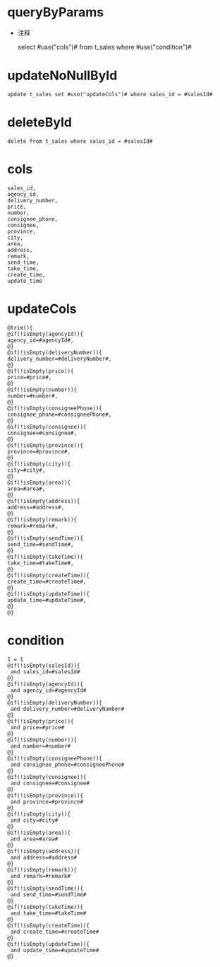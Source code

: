 queryByParams
===
* 注释

    select #use("cols")# from t_sales where #use("condition")#
    
updateNoNullById
===
	update t_sales set #use("updateCols")# where sales_id = #salesId#
	
deleteById
===
	delete from t_sales where sales_id = #salesId#

cols
===
    sales_id,
    agency_id,
    delivery_number,
    price,
    number,
    consignee_phone,
    consignee,
    province,
    city,
    area,
    address,
    remark,
    send_time,
    take_time,
    create_time,
    update_time

updateCols
===
    @trim(){
    @if(!isEmpty(agencyId)){
    agency_id=#agencyId#,
    @}
    @if(!isEmpty(deliveryNumber)){
    delivery_number=#deliveryNumber#,
    @}
    @if(!isEmpty(price)){
    price=#price#,
    @}
    @if(!isEmpty(number)){
    number=#number#,
    @}
    @if(!isEmpty(consigneePhone)){
    consignee_phone=#consigneePhone#,
    @}
    @if(!isEmpty(consignee)){
    consignee=#consignee#,
    @}
    @if(!isEmpty(province)){
    province=#province#,
    @}
    @if(!isEmpty(city)){
    city=#city#,
    @}
    @if(!isEmpty(area)){
    area=#area#,
    @}
    @if(!isEmpty(address)){
    address=#address#,
    @}
    @if(!isEmpty(remark)){
    remark=#remark#,
    @}
    @if(!isEmpty(sendTime)){
    send_time=#sendTime#,
    @}
    @if(!isEmpty(takeTime)){
    take_time=#takeTime#,
    @}
    @if(!isEmpty(createTime)){
    create_time=#createTime#,
    @}
    @if(!isEmpty(updateTime)){
    update_time=#updateTime#,
    @}
    @}

condition
===

    1 = 1
    @if(!isEmpty(salesId)){
     and sales_id=#salesId#
    @}
    @if(!isEmpty(agencyId)){
     and agency_id=#agencyId#
    @}
    @if(!isEmpty(deliveryNumber)){
     and delivery_number=#deliveryNumber#
    @}
    @if(!isEmpty(price)){
     and price=#price#
    @}
    @if(!isEmpty(number)){
     and number=#number#
    @}
    @if(!isEmpty(consigneePhone)){
     and consignee_phone=#consigneePhone#
    @}
    @if(!isEmpty(consignee)){
     and consignee=#consignee#
    @}
    @if(!isEmpty(province)){
     and province=#province#
    @}
    @if(!isEmpty(city)){
     and city=#city#
    @}
    @if(!isEmpty(area)){
     and area=#area#
    @}
    @if(!isEmpty(address)){
     and address=#address#
    @}
    @if(!isEmpty(remark)){
     and remark=#remark#
    @}
    @if(!isEmpty(sendTime)){
     and send_time=#sendTime#
    @}
    @if(!isEmpty(takeTime)){
     and take_time=#takeTime#
    @}
    @if(!isEmpty(createTime)){
     and create_time=#createTime#
    @}
    @if(!isEmpty(updateTime)){
     and update_time=#updateTime#
    @}
